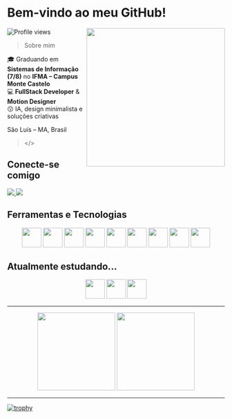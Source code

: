 # Bem-vindo ao meu GitHub!  
![Profile views](https://komarev.com/ghpvc/?username=a-mais&color=blueviolet&style=flat-square)
<img align="right" src="https://media4.giphy.com/media/v1.Y2lkPTc5MGI3NjExdHp4Nnp1em0wNm5rczBhNnF1MmIwYzB3M21uZDJzODY2aXk4MzlnOSZlcD12MV9pbnRlcm5hbF9naWZfYnlfaWQmY3Q9Zw/JqmupuTVZYaQX5s094/giphy.gif" width="320"/>

>  Sobre mim

🎓 Graduando em **Sistemas de Informação (7/8)** no **IFMA – Campus Monte Castelo**  
💻 **FullStack Developer** & **Motion Designer**  
😗 IA, design minimalista e soluções criativas 

São Luís – MA, Brasil  

> </>

## Conecte-se comigo  
<div>
  <a href="https://www.instagram.com/another.visuals/" target="_blank">
    <img src="https://img.shields.io/badge/-Instagram-%23E4405F?style=for-the-badge&logo=instagram&logoColor=white"/>
  </a>
  <a href="mailto:xtbr295@email.com">
    <img src="https://img.shields.io/badge/-Gmail-D14836?style=for-the-badge&logo=gmail&logoColor=white"/>
  </a>
</div>  

## Ferramentas e Tecnologias  
<p align="center">
  <img src="https://cdn.jsdelivr.net/gh/devicons/devicon/icons/java/java-original.svg" width="45" height="45"/>
  <img src="https://cdn.jsdelivr.net/gh/devicons/devicon/icons/nodejs/nodejs-original.svg" width="45" height="45"/>
  <img src="https://cdn.jsdelivr.net/gh/devicons/devicon/icons/git/git-original.svg" width="45" height="45"/>
  <img src="https://cdn.jsdelivr.net/gh/devicons/devicon/icons/mysql/mysql-original-wordmark.svg" width="45" height="45"/>
  <img src="https://cdn.jsdelivr.net/gh/devicons/devicon/icons/react/react-original-wordmark.svg" width="45" height="45"/>
  <img src="https://cdn.jsdelivr.net/gh/devicons/devicon/icons/spring/spring-original.svg" width="45" height="45"/>
  <img src="https://cdn.jsdelivr.net/gh/devicons/devicon/icons/androidstudio/androidstudio-original.svg" width="45" height="45"/>
  <img src="https://cdn.jsdelivr.net/gh/devicons/devicon/icons/flutter/flutter-original.svg" width="45" height="45"/>
  <img src="https://cdn.jsdelivr.net/gh/devicons/devicon@latest/icons/postman/postman-original.svg" width="45" height="45"/>
</p>  

## Atualmente estudando...  
<p align="center">
  <img src="https://cdn.jsdelivr.net/gh/devicons/devicon/icons/python/python-original.svg" width="45" height="45"/>
  <img src="https://cdn.jsdelivr.net/gh/devicons/devicon@latest/icons/laravel/laravel-original.svg" width="45" height="45"/>
  <img src="https://cdn.jsdelivr.net/gh/devicons/devicon@latest/icons/postgresql/postgresql-original.svg" width="45" height="45"/>
</p>  

---

<div align="center">
  <img height="180em" src="https://github-readme-stats.vercel.app/api?username=a-mais&show_icons=true&theme=tokyonight&include_all_commits=true&count_private=true"/>
  <img height="180em" src="https://github-readme-stats.vercel.app/api/top-langs/?username=a-mais&layout=compact&langs_count=7&theme=tokyonight"/>
</div>  

---
[![trophy](https://github-profile-trophy.vercel.app/?username=a-mais&theme=onedark)](https://github.com/ryo-ma/github-profile-trophy)

